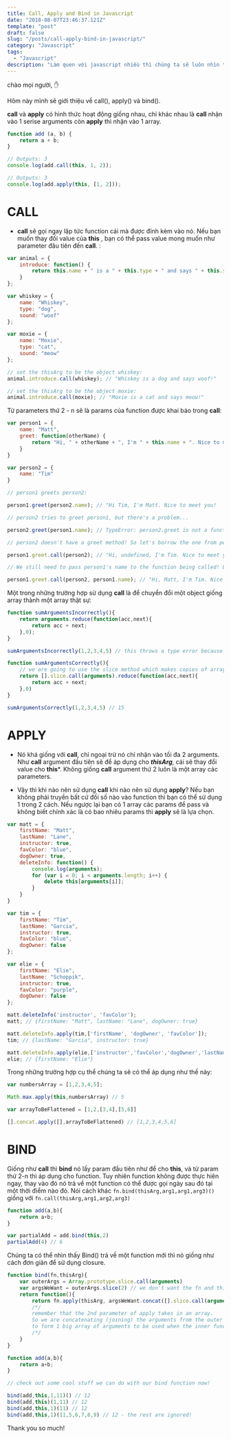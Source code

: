 ```yaml
---
title: Call, Apply and Bind in Javascript
date: "2018-08-07T23:46:37.121Z"
template: "post"
draft: false
slug: "/posts/call-apply-bind-in-javascript/"
category: "Javascript"
tags:
  - "Javascript"
description: "Làm quen với javascript nhiều thì chúng ta sẽ luôn nhìn thấy các keyword như call, apply, bind và chúng là những khái niệm ai làm việc với javascript cũng nên biết và nắm được"
---
```


chào mọi người, :hand:

Hôm này mình sẽ giới thiệu về call(), apply() và bind().

**call** và **apply** có hình thức hoạt động giống nhau, chỉ khác nhau là **call** nhận vào 1 serise arguments còn **apply** thì nhận vào 1 array.

```javascript
function add (a, b) {
    return a + b;
}

// Outputs: 3
console.log(add.call(this, 1, 2));

// Outputs: 3
console.log(add.apply(this, [1, 2]));
```

# CALL

- **call** sẽ gọi ngay lập tức function cái mà được đính kèm vào nó. Nếu bạn muốn thay đối value của **this** , bạn có thể pass value mong muốn như parameter đâu tiên đến **call**. :

```javascript
var animal = {
    introduce: function() {
        return this.name + " is a " + this.type + " and says " + this.sound + "!";
    }
};

var whiskey = {
    name: "Whiskey",
    type: "dog",
    sound: "woof"
};

var moxie = {
    name: "Moxie",
    type: "cat",
    sound: "meow"
};

// set the thisArg to be the object whiskey:
animal.introduce.call(whiskey); // "Whiskey is a dog and says woof!"

// set the thisArg to be the object moxie:
animal.introduce.call(moxie); // "Moxie is a cat and says meow!"
```

Từ parameters thứ 2 - n sẽ là params của function được khai báo trong **call**:

```javascript
var person1 = {
    name: "Matt",
    greet: function(otherName) {
        return "Hi, " + otherName + ", I'm " + this.name + ". Nice to meet you!";
    }
}

var person2 = {
    name: "Tim"
}

// person1 greets person2:

person1.greet(person2.name); // "Hi Tim, I'm Matt. Nice to meet you!

// person2 tries to greet person1, but there's a problem...

person2.greet(person1.name); // TypeError: person2.greet is not a function

// person2 doesn't have a greet method! So let's borrow the one from person1...

person1.greet.call(person2); // "Hi, undefined, I'm Tim. Nice to meet you!"

// We still need to pass person1's name to the function being called! Let's pass the argument to the function inside of call:

person1.greet.call(person2, person1.name); // "Hi, Matt, I'm Tim. Nice to meet you!"
```

Một trong những trường hợp sử dụng **call** là để chuyển đổi một object giống array thành một array thật sự:

```javascript
function sumArgumentsIncorrectly(){
    return arguments.reduce(function(acc,next){
        return acc + next;
    },0);
}

sumArgumentsIncorrectly(1,2,3,4,5) // this throws a type error because the arguments "array-like object" does not contain the method reduce!

function sumArgumentsCorrectly(){
    // we are going to use the slice method which makes copies of arrays, but instead of making a copy of [], we will use the arguments array as the context that we want slice to be called in. We can immediately attach reduce and we are good to go!
    return [].slice.call(arguments).reduce(function(acc,next){
        return acc + next;
    },0)
}

sumArgumentsCorrectly(1,2,3,4,5) // 15
```

# APPLY
- Nó khá giống với **call**, chỉ ngoại trừ nó chỉ nhận vào tối đa 2 arguments.
Như **call** argument đầu tiên sẽ để áp dụng cho ***thisArg***, cái sẽ thay đổi value cho **this***. Không giống **call** argument thứ 2 luôn là một array các parameters.

- Vậy thì khi nào nên sử dụng **call** khi nào nên sử dụng **apply**?
Nếu bạn không phải truyền bất cứ đối số nào vào function thì bạn có thể sử dụng 1 trong 2 cách. Nếu ngược lại bạn có 1 array các params để pass và không biết chính xác là có bao nhiêu params thì **apply** sẽ là lựa chọn.

```javascript
var matt = {
    firstName: "Matt",
    lastName: "Lane",
    instructor: true,
    favColor: "blue",
    dogOwner: true,
    deleteInfo: function() {
        console.log(arguments);
        for (var i = 0; i < arguments.length; i++) {
            delete this[arguments[i]];
        }
    }
}

var tim = {
    firstName: "Tim",
    lastName: "Garcia",
    instructor: true,
    favColor: "blue",
    dogOwner: false
};

var elie = {
    firstName: "Elie",
    lastName: "Schoppik",
    instructor: true,
    favColor: "purple",
    dogOwner: false
};

matt.deleteInfo('instructor', 'favColor');
matt; // {firstName: "Matt", lastName: "Lane", dogOwner: true}

matt.deleteInfo.apply(tim,['firstName', 'dogOwner', 'favColor']);
tim; // {lastName: "Garcia", instructor: true}

matt.deleteInfo.apply(elie,['instructor','favColor','dogOwner','lastName']);
elie; // {firstName: "Elie"}
```

Trong những trường hợp cụ thể chúng ta sẽ có thể áp dụng như thế này:

```javascript
var numbersArray = [1,2,3,4,5];

Math.max.apply(this,numbersArray) // 5

```

```javascript
var arrayToBeFlattened = [1,2,[3,4],[5,6]]

[].concat.apply([],arrayToBeFlattened) // [1,2,3,4,5,6]
```

# BIND
Giống như **call** thì **bind** nó lấy param đầu tiên như để cho **this**, và từ param thứ 2-n thì áp dụng cho function.
Tuy nhiên function không được thực hiên ngay, thay vào đó nó trả về một function có thể được gọi ngày sau đó tại một  thời điểm nào đó. Nói cách khác ```fn.bind(thisArg,arg1,arg1,arg3)()``` giống với ```fn.call(thisArg,arg1,arg2,arg3)```

```javascript
function add(a,b){
    return a+b;
}

var partialAdd = add.bind(this,2)
partialAdd(4) // 6
```

Chúng ta có thể nhìn thấy Bind() trả về một function mới thì nó giống như cách đơn giản để sử dụng closure.

```javascript
function bind(fn,thisArg){
    var outerArgs = Array.prototype.slice.call(arguments)
    var argsWeWant = outerArgs.slice(2) // we don't want the fn and thisArg values! Let's copy from the 2nd index of the arguments array to the end!
    return function(){
        return fn.apply(thisArg, argsWeWant.concat([].slice.call(arguments)))
        /*/
        remember that the 2nd parameter of apply takes in an array.
        So we are concatenating (joining) the arguments from the outer  function with the arguments from the inner function
        to form 1 big array of arguments to be used when the inner function is finally called.
        /*/
    }
}

function add(a,b){
    return a+b;
}

// check out some cool stuff we can do with our bind function now!

bind(add,this,1,11)() // 12
bind(add,this)(1,11) // 12
bind(add,this,1)(11) // 12
bind(add,this,1)(11,5,6,7,8,9) // 12 - the rest are ignored!
```

Thank you so much!
